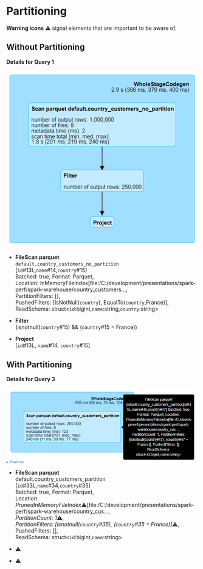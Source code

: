 # Partitioning

**Warning icons** :warning: signal elements that are important to be aware of.

## Without Partitioning

**Details for Query 1**

![Without Partitioning Plan](without-partitioning-plan.png)

* **FileScan parquet** \
  `default.country_customers_no_partition` \
  [`id`#13L,`name`#14,`country`#15] \
  Batched: true, Format: Parquet, \
  Location: InMemoryFileIndex[file:/C:/development/presentations/spark-perf/spark-warehouse/country_customers..., \
  PartitionFilters: [], \
  PushedFilters: [IsNotNull(`country`), EqualTo(`country`,France)], \
  ReadSchema: struct<`id`:bigint,`name`:string,`country`:string>

* **Filter** \
  (isnotnull(`country`#15) && (`country`#15 = France))

* **Project** \
  [`id`#13L, `name`#14, `country`#15]

## With Partitioning

**Details for Query 3**

![With Partitioning Plan](with-partitioning-plan.png)

* **FileScan parquet** \
  default.country_customers_partition \
  [`id`#33L,`name`#34,`country`#35] \
  Batched: true, Format: Parquet, \
  Location: _PrunedInMemoryFileIndex_:warning:[file:/C:/development/presentations/spark-perf/spark-warehouse/country_cus..., \
  _PartitionCount: 1_:warning:, \
  _PartitionFilters: [isnotnull(`country`#35), (`country`#35 = France)]_:warning:, \
  PushedFilters: [], \
  ReadSchema: struct<`id`:bigint,`name`:string>

* :warning:

* :warning:
